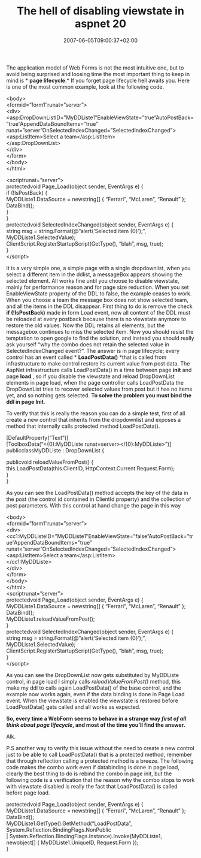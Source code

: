 ﻿---
title: "The hell of disabling viewstate in aspnet 20"
description: ""
date: 2007-06-05T09:00:37+02:00
draft: false
tags: [ASPNET]
categories: [ASPNET]
---
The application model of Web Forms is not the most intuitive one, but to avoid being surprised and loosing time the most important thing to keep in mind is * **page lifecycle**.* If you forget page lifecycle hell awaits you. Here is one of the most common example, look at the following code.

&lt;body&gt;  
&lt;formid=”form1″runat=”server”&gt;  
&lt;div&gt;  
&lt;asp:DropDownListID=”MyDDListe1″EnableViewState=”true”AutoPostBack=”true”AppendDataBoundItems=”true”  
runat=”server”OnSelectedIndexChanged=”SelectedIndexChanged”&gt;  
&lt;asp:ListItem&gt;Select  a  team&lt;/asp:ListItem&gt;  
&lt;/asp:DropDownList&gt;  
&lt;/div&gt;  
&lt;/form&gt;  
&lt;/body&gt;  
&lt;/html&gt;

&lt;scriptrunat=”server”&gt;  
protectedvoid  Page\_Load(object  sender,  EventArgs  e)  {  
if  (!IsPostBack)  {  
                    MyDDListe1.DataSource  =  newstring[]  {  “Ferrari”,  “McLaren”,  “Renault”  };  
                    DataBind();  
            }  
    }  
protectedvoid  SelectedIndexChanged(object  sender,  EventArgs  e)  {  
string  msg  =  string.Format(@”alert(‘Selected  item  {0}’);”,  MyDDListe1.SelectedValue);  
            ClientScript.RegisterStartupScript(GetType(),  “blah”,  msg,  true);  
    }    
&lt;/script&gt;

It is a very simple one, a simple page with a single dropdownlist, when you select a different item in the ddlist, a messageBox appears showing the selected element. All works fine until you choose to disable viewstate, mainly for performance reason and for page size reduction. When you set EnableViewState property of the DDL to false, the example ceases to work. When you choose a team the message box does not show selected team, and all the items in the DDL disappear. First thing to do is remove the check  **if (!IsPostBack)** made in form Load event, now all content of the DDL must be reloaded at every postback because there is no viewstate anymore to restore the old values. Now the DDL retains all elements, but the messagebox continues to miss the selected item. Now you should resist the temptation to open google to find the solution, and instead you should really ask yourself “why the combo does not retain the selected value in SelectedIndexChanged event?”. The answer is in page lifecycle; every control has an event called * **LoadPostData()** *that is called from infrastructure to make control restore its current value from post data. The AspNet infrastructure calls LoadPostData() in a time between page  **init** and page  **load** , so if you disable the viewstate and reload DropDownList elements in page load, when the page controller calls LoadPostData the DropDownList tries to recover selected values from post but it has no items yet, and so nothing gets selected.  **To solve the problem you must bind the ddl in page Init**.

To verify that this is really the reason you can do a simple test, first of all create a new control that inherits from the dropdownlist and exposes a method that internally calls protected method LoadPostData().

[DefaultProperty(“Text”)]  
[ToolboxData(“&lt;{0}:MyDDListe  runat=server&gt;&lt;/{0}:MyDDListe&gt;”)]  
publicclassMyDDListe  :  DropDownList    {  
  
publicvoid  reloadValueFromPost()  {  
this.LoadPostData(this.ClientID,  HttpContext.Current.Request.Form);  
  }  
}

As you can see the LoadPostData() method accepts the key of the data in the post (the control id contained in ClientId property) and the collection of post parameters. With this control at hand change the page in this way

&lt;body&gt;  
&lt;formid=”form1″runat=”server”&gt;  
&lt;div&gt;  
&lt;cc1:MyDDListeID=”MyDDListe1″EnableViewState=”false”AutoPostBack=”true”AppendDataBoundItems=”true”  
runat=”server”OnSelectedIndexChanged=”SelectedIndexChanged”&gt;  
&lt;asp:ListItem&gt;Select  a  team&lt;/asp:ListItem&gt;  
&lt;/cc1:MyDDListe&gt;  
&lt;/div&gt;  
&lt;/form&gt;  
&lt;/body&gt;  
&lt;/html&gt;  
&lt;scriptrunat=”server”&gt;  
protectedvoid  Page\_Load(object  sender,  EventArgs  e)  {  
            MyDDListe1.DataSource  =  newstring[]  {  “Ferrari”,  “McLaren”,  “Renault”  };  
            DataBind();  
            MyDDListe1.reloadValueFromPost();  
    }  
protectedvoid  SelectedIndexChanged(object  sender,  EventArgs  e)  {  
string  msg  =  string.Format(@”alert(‘Selected  item  {0}’);”,  MyDDListe1.SelectedValue);  
            ClientScript.RegisterStartupScript(GetType(),  “blah”,  msg,  true);  
    }    
&lt;/script&gt;

As you can see the DropDownList now gets substituted by MyDDListe control, in page load I simply calls *reloadValueFromPost()* method, this make my ddl to calls again LoadPostData() of the base control, and the example now works again, even if the data binding is done in Page Load event. When the viewstate is enabled the viewstate is restored before LoadPostData() gets called and all works as expected.

**So, every time a WebForm seems to behave in a strange way *first of all think about page lifecycle*, and most of the time you’ll find the answer.**

Alk.

P.S another way to verify this issue without the need to create a new control just to be able to call LoadPostData() that is a protected method, remember that through reflection calling a protected method is a breeze. The following code makes the combo work even if databinding is done in page load, clearly the best thing to do is rebind the combo in page init, but the following code is a verification that the reason why the combo stops to work with viewstate disabled is really the fact that LoadPostData() is called before page load.

protectedvoid  Page\_Load(object  sender,  EventArgs  e)  {  
    MyDDListe1.DataSource  =  newstring[]  {  “Ferrari”,  “McLaren”,  “Renault”  };  
    DataBind();  
    MyDDListe1.GetType().GetMethod(“LoadPostData”,  System.Reflection.BindingFlags.NonPublic  
            |  System.Reflection.BindingFlags.Instance).Invoke(MyDDListe1,  
newobject[]  {  MyDDListe1.UniqueID,  Request.Form  });    
}
